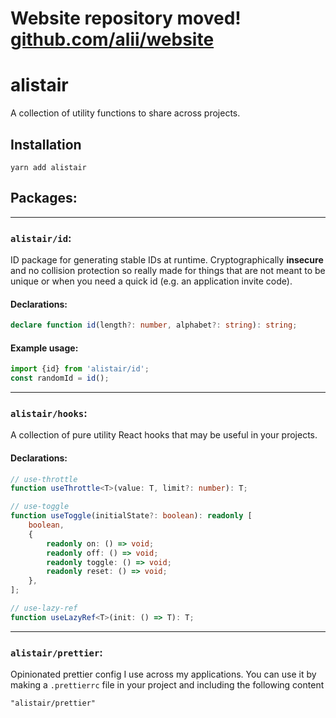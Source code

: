 # Website repository moved! [github.com/alii/website](https://github.com/alii/website)

# alistair

A collection of utility functions to share across projects.

## Installation

```
yarn add alistair
```

## Packages:

---

### `alistair/id`:

ID package for generating stable IDs at runtime. Cryptographically **insecure** and no collision protection so really made for things that are not meant to be unique or when you need a quick
id (e.g. an application invite code).

#### Declarations:

```ts
declare function id(length?: number, alphabet?: string): string;
```

#### Example usage:

```ts
import {id} from 'alistair/id';
const randomId = id();
```

---

### `alistair/hooks`:

A collection of pure utility React hooks that may be useful in your projects.

#### Declarations:

```ts
// use-throttle
function useThrottle<T>(value: T, limit?: number): T;

// use-toggle
function useToggle(initialState?: boolean): readonly [
	boolean,
	{
		readonly on: () => void;
		readonly off: () => void;
		readonly toggle: () => void;
		readonly reset: () => void;
	},
];

// use-lazy-ref
function useLazyRef<T>(init: () => T): T;
```

---

### `alistair/prettier`:

Opinionated prettier config I use across my applications. You can use it by making a `.prettierrc` file in your project and including the following content

```prettierrc
"alistair/prettier"
```
